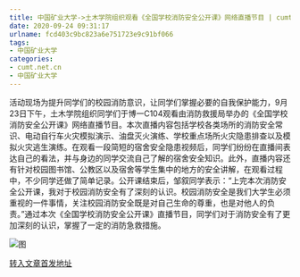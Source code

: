 ```yaml
---
title: 中国矿业大学->土木学院组织观看《全国学校消防安全公开课》网络直播节目 | cumt.net.cn
date: 2020-09-24 09:31:17
urlname: fcd403c9bc823a6e751723e9c91bf066
tags: 
- 中国矿业大学
categories:
- cumt.net.cn
- 中国矿业大学
---
```

活动现场为提升同学们的校园消防意识，让同学们掌握必要的自我保护能力，9月23日下午，土木学院组织同学们于博一C104观看由消防救援局举办的《全国学校消防安全公开课》网络直播节目。本次直播内容包括学校各类场所的消防安全常识、电动自行车火灾模拟演示、油盘灭火演练、学校重点场所火灾隐患排查以及模拟火灾逃生演练。在观看一段简短的宿舍安全隐患视频后，同学们纷纷在直播间表达自己的看法，并与身边的同学交流自己了解的宿舍安全知识。此外，直播内容还有针对校园图书馆、公教区以及宿舍等学生集中的地方的安全讲解，在观看过程中，不少同学还做了简单记录。公开课结束后，邹叙同学表示：“上完本次消防安全公开课，我对于校园消防安全有了深刻的认识。校园消防安全是我们大学生必须重视的一件事情，关注校园消防安全既是对自己生命的尊重，也是对他人的负责。”通过本次《全国学校消防安全公开课》直播节目，同学们对于消防安全有了更加深刻的认识，掌握了一定的消防急救措施。

![图](http://xwzx.cumt.edu.cn/_upload/article/images/5c/81/bb299da4478eb14cd344205075c9/0f0eb4c0-dd11-4934-99f1-ed5613d18cd0.jpg)

[转入文章首发地址](http://xwzx.cumt.edu.cn/c8/e0/c523a575712/page.htm)